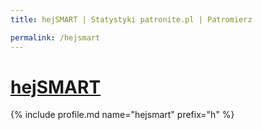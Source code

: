```yaml
---
title: hejSMART | Statystyki patronite.pl | Patromierz

permalink: /hejsmart
---
```


# [hejSMART](https://patronite.pl/hejsmart)

{% include profile.md name="hejsmart" prefix="h" %}
